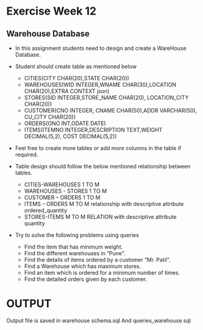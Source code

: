 # Exercise Week 12

## Warehouse Database

- In this assignment students need to design and create a WareHouse Database.

- Student should create table as mentioned below

  - CITIES(CITY CHAR(20),STATE CHAR(20))
  - WAREHOUSES(WID INTEGER,WNAME CHAR(30),LOCATION CHAR(20),EXTRA CONTEXT json)
  - STORES(SID INTEGER,STORE_NAME CHAR(20), LOCATION_CITY CHAR(20))
  - CUSTOMER(CNO INTEGER, CNAME CHAR(50),ADDR VARCHAR(50), CU_CITY CHAR(20))
  - ORDERS(ONO INT,ODATE DATE)
  - ITEMS(ITEMNO INTEGER,DESCRIPTION TEXT,WEIGHT DECIMAL(5,2), COST DECIMAL(5,2))

- Feel free to create more tables or add more columns in the table if required.

- Table design should follow the below mentioned relationship between tables.

  - CITIES-WAREHOUSES 1 TO M
  - WAREHOUSES - STORES 1 TO M
  - CUSTOMER – ORDERS 1 TO M
  - ITEMS – ORDERS M TO M relationship with descriptive attribute ordered_quantity
  - STORES-ITEMS M TO M RELATION with descriptive attribute quantity

- Try to solve the following problems using queries
  - Find the item that has minimum weight.
  - Find the different warehouses in “Pune”.
  - Find the details of items ordered by a customer “Mr. Patil”.
  - Find a Warehouse which has maximum stores.
  - Find an item which is ordered for a minimum number of times.
  - Find the detailed orders given by each customer.

#

# OUTPUT

Output file is saved in warehouse schema.sql And queries_warehouse.sql
